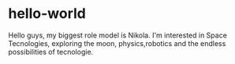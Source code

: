 # hello-world
Hello guys, 
my biggest role model is Nikola.
I'm interested in Space Tecnologies, exploring the moon,
physics,robotics and the endless possibilities of tecnologie.

